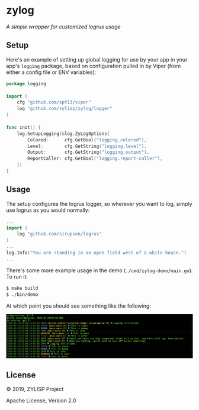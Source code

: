 # zylog

*A simple wrapper for customized logrus usage*


## Setup

Here's an example of setting up global logging for use by your app in your
app's `logging` package, based on configuration pulled in by Viper (from either
a config file or ENV variables):


```go
package logging

import (
	cfg "github.com/spf13/viper"
	log "github.com/zylisp/zylog/logger"
)

func init() {
	log.SetupLogging(&log.ZyLogOptions{
		Colored:      cfg.GetBool("logging.colored"),
		Level:        cfg.GetString("logging.level"),
		Output:       cfg.GetString("logging.output"),
		ReportCaller: cfg.GetBool("logging.report-caller"),
	})
}
```


## Usage

The setup configures the logrus logger, so wherever you want to log, simply
use logrus as you would normally:

```go
...
import (
	log "github.com/sirupsen/logrus"
)
...
log.Info("You are standing in an open field west of a white house.")
...
```


There's some more example usage in the demo (`./cmd/zylog-demo/main.go`). To run it:

```bash
$ make build
$ ./bin/demo
```

At which point you should see something like the following:

![screenshot](screenshot.png)


## License

© 2019, ZYLISP Project

Apache License, Version 2.0
